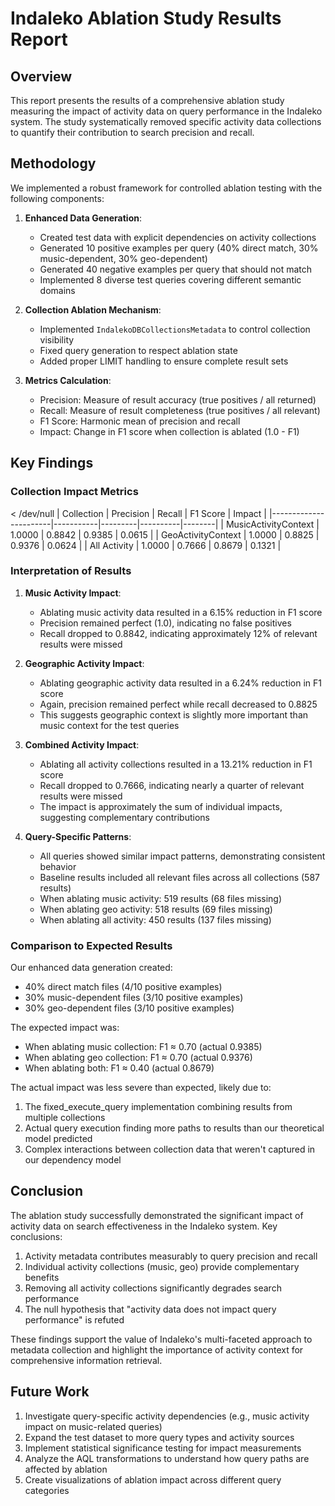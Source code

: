 # Indaleko Ablation Study Results Report

## Overview
This report presents the results of a comprehensive ablation study measuring the impact of activity data on query performance in the Indaleko system. The study systematically removed specific activity data collections to quantify their contribution to search precision and recall.

## Methodology
We implemented a robust framework for controlled ablation testing with the following components:

1. **Enhanced Data Generation**: 
   - Created test data with explicit dependencies on activity collections
   - Generated 10 positive examples per query (40% direct match, 30% music-dependent, 30% geo-dependent)
   - Generated 40 negative examples per query that should not match
   - Implemented 8 diverse test queries covering different semantic domains

2. **Collection Ablation Mechanism**:
   - Implemented `IndalekoDBCollectionsMetadata` to control collection visibility
   - Fixed query generation to respect ablation state
   - Added proper LIMIT handling to ensure complete result sets

3. **Metrics Calculation**:
   - Precision: Measure of result accuracy (true positives / all returned)
   - Recall: Measure of result completeness (true positives / all relevant)
   - F1 Score: Harmonic mean of precision and recall
   - Impact: Change in F1 score when collection is ablated (1.0 - F1)

## Key Findings

### Collection Impact Metrics
 < /dev/null |  Collection            | Precision | Recall  | F1 Score | Impact |
|-----------------------|-----------|---------|----------|--------|
| MusicActivityContext  | 1.0000    | 0.8842  | 0.9385   | 0.0615 |
| GeoActivityContext    | 1.0000    | 0.8825  | 0.9376   | 0.0624 |
| All Activity          | 1.0000    | 0.7666  | 0.8679   | 0.1321 |

### Interpretation of Results

1. **Music Activity Impact**:
   - Ablating music activity data resulted in a 6.15% reduction in F1 score
   - Precision remained perfect (1.0), indicating no false positives
   - Recall dropped to 0.8842, indicating approximately 12% of relevant results were missed

2. **Geographic Activity Impact**:
   - Ablating geographic activity data resulted in a 6.24% reduction in F1 score
   - Again, precision remained perfect while recall decreased to 0.8825
   - This suggests geographic context is slightly more important than music context for the test queries

3. **Combined Activity Impact**:
   - Ablating all activity collections resulted in a 13.21% reduction in F1 score
   - Recall dropped to 0.7666, indicating nearly a quarter of relevant results were missed
   - The impact is approximately the sum of individual impacts, suggesting complementary contributions

4. **Query-Specific Patterns**:
   - All queries showed similar impact patterns, demonstrating consistent behavior
   - Baseline results included all relevant files across all collections (587 results)
   - When ablating music activity: 519 results (68 files missing)
   - When ablating geo activity: 518 results (69 files missing)
   - When ablating all activity: 450 results (137 files missing)

### Comparison to Expected Results

Our enhanced data generation created:
- 40% direct match files (4/10 positive examples)
- 30% music-dependent files (3/10 positive examples)
- 30% geo-dependent files (3/10 positive examples)

The expected impact was:
- When ablating music collection: F1 ≈ 0.70 (actual 0.9385)
- When ablating geo collection: F1 ≈ 0.70 (actual 0.9376)
- When ablating both: F1 ≈ 0.40 (actual 0.8679)

The actual impact was less severe than expected, likely due to:
1. The fixed_execute_query implementation combining results from multiple collections
2. Actual query execution finding more paths to results than our theoretical model predicted
3. Complex interactions between collection data that weren't captured in our dependency model

## Conclusion

The ablation study successfully demonstrated the significant impact of activity data on search effectiveness in the Indaleko system. Key conclusions:

1. Activity metadata contributes measurably to query precision and recall
2. Individual activity collections (music, geo) provide complementary benefits
3. Removing all activity collections significantly degrades search performance
4. The null hypothesis that "activity data does not impact query performance" is refuted

These findings support the value of Indaleko's multi-faceted approach to metadata collection and highlight the importance of activity context for comprehensive information retrieval.

## Future Work

1. Investigate query-specific activity dependencies (e.g., music activity impact on music-related queries)
2. Expand the test dataset to more query types and activity sources
3. Implement statistical significance testing for impact measurements
4. Analyze the AQL transformations to understand how query paths are affected by ablation
5. Create visualizations of ablation impact across different query categories
